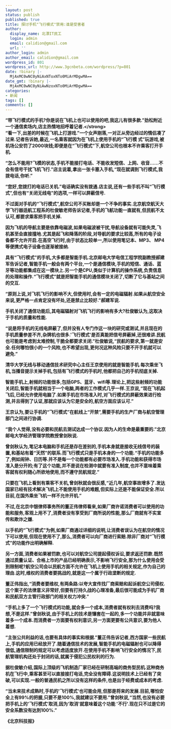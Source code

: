 ```yaml
---
layout: post
status: publish
published: true
title: 探讨手机"飞行模式"禁用:谁是受害者
author:
  display_name: 北漂IT民工
  login: admin
  email: calidion@gmail.com
  url: ''
author_login: admin
author_email: calidion@gmail.com
wordpress_id: 801
wordpress_url: http://www.3gcnbeta.com/wordpress/?p=801
date: !binary |-
  MjAxMC0wNC0yNiAxNToxNTo0MiArMDgwMA==
date_gmt: !binary |-
  MjAxMC0wNC0yNiAwNzoxNTo0MiArMDgwMA==
categories:
- 新闻
tags: []
comments: []
---
```

<p><strong>&ldquo;带飞行模式的手机?你是说在飞机上也可以使用的吧,我这儿有很多款.&rdquo;劲松附近一个通信卖场内,店主热情地招呼着记者.<&#47;strong><br />
&ldquo;看一下,出差的时候在飞机上打游戏.&rdquo;一个女声刚落,一对正从旁边经过的情侣凑了过来.记者告诉她,最近,一名乘客就因为在飞机上使用手机的&ldquo;飞行模 式&rdquo;玩游戏,被机场公安罚了2000块钱;即便是在&ldquo;飞行模式&rdquo;下,航空公司也根本不许乘客打开手机.</p>
<p>&ldquo;怎么不能用?飞模的状态,手机不能接打电话、不能收发短信、上网、收音&hellip;&hellip;不会有信号干扰飞机飞行.&rdquo;店主说着,拿出一张卡塞入手机,&ldquo;现在就调到飞行模式,我拨电话,你听.&rdquo;</p>
<p>&ldquo;您好,您拨打的电话已关机.&rdquo;电话确实没有拨通.店主说,还有一些手机不叫&ldquo;飞行模式&rdquo;,但也有&ldquo;关闭无线电&rdquo;的选项,一样可以屏蔽信号.</p>
<p>不过面对手机的&ldquo;飞行模式&rdquo;,航空公司不买账却是一个不争的事实.北京航空航天大学飞行器适航工程系的杜俊敏老师告诉记者,手机的飞航功能一直就有,但民航不太认可,都要求乘客把手机关掉.</p>
<p>因为飞机的导航主要是依靠电磁波,如果电磁波被干扰,导航设备就有可能失灵,飞机甚至会直接撞地.尤其是起飞和降落的阶段,对导航的要求比较高,所有的电子设备都不允许开启.在高空飞行时,由于状态比较单一,所以使用笔记本、MP3、 MP4等便携式电子设备也逐渐被接纳.</p>
<p>具有&ldquo;飞行模式&rdquo;的手机,大多都是智能手机.北京邮电大学电信工程学院副教授郝建军告诉记者,智能手机一般会有两个平台,一个是通信模块,手机的短信、通话、蓝牙等功能都集成在这一模块上.另一个是CPU,类似于计算机的操作系统,负责信息的处理和操作.&ldquo;飞行模式&rdquo;就是把智能手机的通信模块关闭了,切断了它与基站之间的交互.</p>
<p>&ldquo;原则上说,对飞机飞行的影响不大,但使用时,会有一定的电磁辐射.如果从航空安全来说,更严格一点肯定没有坏处,还是禁止比较好.&rdquo;郝建军说.</p>
<p>手机关闭了通信功能后,其电磁辐射对飞机飞行的影响有多大?杜俊敏认为,这取决于手机的质量和性能.</p>
<p>&ldquo;说是将手机的无线电屏蔽了,但并没有人专门作这一块的研究或测试,并且现在的手机质量参差不齐,杂牌机也很多.'飞行模式'是否真能把信号屏蔽掉,还很难讲.民航也可能是考虑到太难控制,干脆全都要求关闭.&rdquo;杜俊敏说,&ldquo;民航的要求,第一就是安全.任何哪怕很小的一个风险,也不希望出现,更何况这种风险只要不开手机就可以避免.&rdquo;</p>
<p>清华大学无线与移动通信技术研究中心主任王京使用的就是智能手机.每次乘坐飞机,当播音提示关掉手机,包括有飞行模式的手机时,他都把自己的手机彻底关掉.</p>
<p>智能手机上,射频的功能很多,包括GPS、蓝牙、wifi等.理论上,把这些射频的功能关闭后,智能手机就相当于一个电脑,两者的工作模式几乎一样.王京说,&ldquo;现在飞机起飞后,已经允许使用电脑了.如果手机在市场准入时,对飞行模式的屏蔽效果进行检测,并且得到了认证,那就应该认为它是安全的,航空方面应该认可.&rdquo;</p>
<p>王京认为,要让手机的&ldquo;飞行模式&rdquo;在航线上&ldquo;开禁&rdquo;,需要手机的生产厂商与航空管理部门之间进行协调.</p>
<p>&ldquo;我个人觉得,没有必要和民航去测试达成一个协议.因为人的生命是最重要的.&rdquo;北京邮电大学经济管理学院教授曾剑秋说.</p>
<p>曾剑秋认为,笔记本电脑和手机还是存在差别的,手机本身就是接收无线信号的装置,和基站有着&ldquo;天然&rdquo;的联系.而飞行模式只是手机本身的一个功能.&ldquo;手机的功能多了,例如闹钟、日历等.并不是每一个功能都有必要市场准入.手机功能和获得市场准入是分开的;有了这个功能,并不是说在检测中就要有准入制度,也并不意味着乘客就有权利随心所欲地使用,而不遵守民航规定.&rdquo;</p>
<p>只要在飞机上看到有乘客不关机,曾剑秋就会很反感,&ldquo;近几年,航空事故增多了.发达国家已经有技术解决飞机上不能使用手机的难题,但实际上还是不能保证安全.所以目前,在国外乘坐飞机一样不允许开机.&rdquo;</p>
<p>不过,在北京中银律师事务所的董正伟律师看来,如果厂商许诺消费者可以使用的功能和服务,客观上用不了,消费者没有享受到厂商所说的性能,那么厂商就有不实宣传和欺诈之嫌.</p>
<p>以手机的&ldquo;飞行模式&rdquo;为例,如果厂商通过详细的说明,让消费者误认为在航空的情况下可以使用,但现在使用不了,那么,消费者可以向厂商进行索赔.除非厂商对&ldquo;飞行模式&rdquo;的功能作出明确解释.</p>
<p>另一方面,消费者如果被罚款,也可以对航空公司提起侵权诉讼,要求返还罚款.既然通过质量认证、合格上市的产品已经明确表示,不影响飞行安全,那为什么使用会受到限制呢?航空公司会以民航方面不允许在飞机上使用手机的相关规定,作为自己的理由.这时,维权的消费者要挑战的,就是这一个属于行政垄断的规定.</p>
<p>董正伟指出,&ldquo;消费者要维权,有两条路:以夸大宣传找厂商索赔和起诉航空公司侵权.这个案子的法律意义非常好,但要有打持久战的心理准备,最后很可能成为手机厂商和民航双方主管行政部门的相关权力冲突.&rdquo;</p>
<p>&ldquo;手机上多了一个飞行模式的功能,就会多一个成本,消费者就有权利去消费吗?我想,不是这样.&rdquo;曾剑秋说,由于手机上的技术是镶套在一起的,多一个功能并非就意味着多一个成本.而消费者一方面要有权利意识,另一方面更要有公共意识,要为他人着想.</p>
<p>&ldquo;主张公共利益的话,也要有具体的事实和根据.&rdquo;董正伟告诉记者,西方国家一些民航上,手机的应用已经放开了.随着通信技术的发展,智能手机的电磁辐射也可以降得很低,通信限制的规定可以考虑适度放开.在使用手机不影响飞行安全的情况下,民航管理机构还处于封闭的话,就属于侵犯公民权利的行为.</p>
<p>据杜俊敏介绍,国际上顶级的飞机制造厂家已经在研制高端的商务型民机.这种商务机在飞行中,乘客甚至可以直接接打电话,完全没有障碍.这说明技术上已经有了突破,可以实现.一般的普通民机之所以没有这样的条件,也是出于经费或成本的考虑.</p>
<p>&ldquo;当未来技术成熟时,手机的'飞行模式'也可能会用,但那是将来的发展.目前,哪怕安全上有99%的把握,只要不是100%,我就建议不要用.&rdquo;曾剑秋说,&ldquo;当然,也没有必要把手机上的'飞行模式'取消,因为'取消'就意味着这个功能 '不行'.现在只不过是它的安全系数没有达到100%.&rdquo;</p>
<p>《北京科技报》</p>
